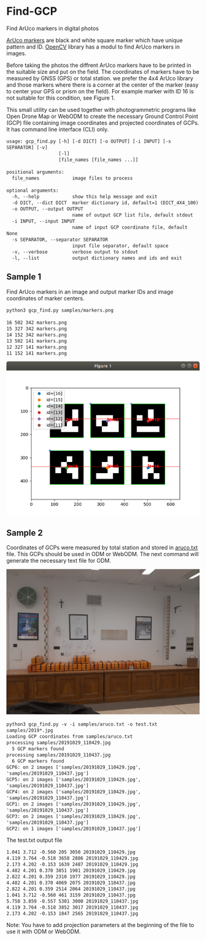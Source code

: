 # Find-GCP
Find ArUco markers in digital photos

[ArUco markers](http://chev.me/arucogen) are black and white square marker which have unique pattern and ID. [OpenCV](https://opencv.org) library has a modul to find ArUco markers in images.

Before taking the photos the diffrent ArUco markers have to be printed in the suitable size and put on the field. The coordinates of markers have to be measured by GNSS (GPS) or total station. we prefer the 4x4 ArUco library and those markers where there is a corner at the center of the marker (easy to center your GPS or prism on the field). For example marker with ID 16 is not suitable for this condition, see Figure 1.

This small utility can be used together with photogrammetric programs like Open Drone Map or WebODM to create the necessary Ground Control Point (GCP) file containing image coordinates and projected coordinates of GCPs. It has command line interface (CLI) only.

```
usage: gcp_find.py [-h] [-d DICT] [-o OUTPUT] [-i INPUT] [-s SEPARATOR] [-v]
                   [-l]
                   [file_names [file_names ...]]

positional arguments:
  file_names            image files to process

optional arguments:
  -h, --help            show this help message and exit
  -d DICT, --dict DICT  marker dictionary id, default=1 (DICT_4X4_100)
  -o OUTPUT, --output OUTPUT
                        name of output GCP list file, default stdout
  -i INPUT, --input INPUT
                        name of input GCP coordinate file, default None
  -s SEPARATOR, --separator SEPARATOR
                        input file separator, default space
  -v, --verbose         verbose output to stdout
  -l, --list            output dictionary names and ids and exit
```

## Sample 1

Find ArUco markers in an image and output marker IDs and image coordinates of marker centers.

```
python3 gcp_find.py samples/markers.png

16 502 342 markers.png
15 327 342 markers.png
14 152 342 markers.png
13 502 141 markers.png
12 327 141 markers.png
11 152 141 markers.png
```
![found markers](samples/found_markers.png)

## Sample 2

Coordinates of GCPs were measured by total station and stored in [aruco.txt](samples/aruco.txt) file. This GCPs should be used in ODM or WebODM. The next command will generate the necessary text file for ODM.

<img src="samples/20191029_110429.jpg" alt="img1" width="600"/>

```
python3 gcp_find.py -v -i samples/aruco.txt -o test.txt samples/2019*.jpg
Loading GCP coordinates from samples/aruco.txt
processing samples/20191029_110429.jpg
  5 GCP markers found
processing samples/20191029_110437.jpg
  6 GCP markers found
GCP6: on 2 images ['samples/20191029_110429.jpg', 'samples/20191029_110437.jpg']
GCP5: on 2 images ['samples/20191029_110429.jpg', 'samples/20191029_110437.jpg']
GCP4: on 2 images ['samples/20191029_110429.jpg', 'samples/20191029_110437.jpg']
GCP1: on 2 images ['samples/20191029_110429.jpg', 'samples/20191029_110437.jpg']
GCP3: on 2 images ['samples/20191029_110429.jpg', 'samples/20191029_110437.jpg']
GCP2: on 1 images ['samples/20191029_110437.jpg']
```
The test.txt output file
```
1.041 3.712 -0.560 205 3050 20191029_110429.jpg
4.119 3.764 -0.518 3658 2886 20191029_110429.jpg
2.173 4.202 -0.153 1639 2487 20191029_110429.jpg
4.482 4.201 0.370 3851 1981 20191029_110429.jpg
2.822 4.201 0.359 2310 1977 20191029_110429.jpg
4.482 4.201 0.370 4069 2075 20191029_110437.jpg
2.822 4.201 0.359 2514 2064 20191029_110437.jpg
1.041 3.712 -0.560 461 3159 20191029_110437.jpg
5.758 3.859 -0.557 5301 3000 20191029_110437.jpg
4.119 3.764 -0.518 3852 3017 20191029_110437.jpg
2.173 4.202 -0.153 1847 2565 20191029_110437.jpg
```

Note: You have to add projection parameters at the beginning of the file to use it with ODM or WebODM.
